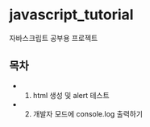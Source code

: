 # javascript_tutorial
자바스크립트 공부용 프로젝트

## 목차
- 01. html 생성 및 alert 테스트
- 02. 개발자 모드에 console.log 출력하기
